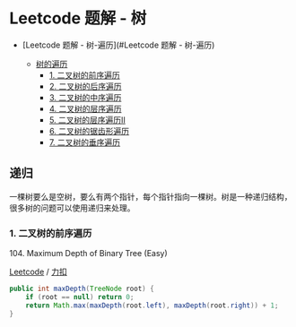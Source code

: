 # Leetcode 题解 - 树
<!-- GFM-TOC -->
* [Leetcode 题解 - 树-遍历](#Leetcode 题解 - 树-遍历)
  
    * [树的遍历](#树的遍历)
        * [1. 二叉树的前序遍历](#1-二叉树的前序遍历)
        * [2. 二叉树的后序遍历](#2-二叉树的后序遍历)
        * [3. 二叉树的中序遍历](#3-二叉树的中序遍历)
        * [4. 二叉树的层序遍历](#4-二叉树的层序遍历)
        * [5. 二叉树的层序遍历II](#5-二叉树的层序遍历II)
        * [6. 二叉树的锯齿形遍历](#6-二叉树的锯齿形遍历)
        * [7. 二叉树的垂序遍历](#7-二叉树的垂序遍历)


<!-- GFM-TOC -->

## 递归

一棵树要么是空树，要么有两个指针，每个指针指向一棵树。树是一种递归结构，很多树的问题可以使用递归来处理。

### 1. 二叉树的前序遍历

104\. Maximum Depth of Binary Tree (Easy)

[Leetcode](https://leetcode.com/problems/maximum-depth-of-binary-tree/description/) / [力扣](https://leetcode-cn.com/problems/maximum-depth-of-binary-tree/description/)

```java
public int maxDepth(TreeNode root) {
    if (root == null) return 0;
    return Math.max(maxDepth(root.left), maxDepth(root.right)) + 1;
}
```

